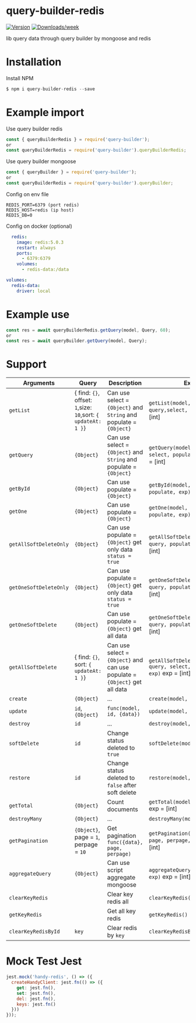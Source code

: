 # query-builder-redis

[![Version](https://img.shields.io/npm/v/query-builder-redis.svg)](https://npmjs.org/package/query-builder-redis)
[![Downloads/week](https://img.shields.io/npm/dw/query-builder-redis.svg)](https://npmjs.org/package/query-builder-redis)

lib query data through query builder by mongoose and redis

# Installation

Install NPM

```js
$ npm i query-builder-redis --save
```


# Example import

Use query builder redis
```js
const { queryBuilderRedis } = require('query-builder'); 
or 
const queryBuilderRedis = require('query-builder').queryBuilderRedis;
```

Use query builder mongoose
```js
const { queryBuilder } = require('query-builder'); 
or 
const queryBuilderRedis = require('query-builder').queryBuilder;
```

Config on env file
```env
REDIS_PORT=6379 (port redis)
REDIS_HOST=redis (ip host)
REDIS_DB=0
```
Config on docker (optional)
```yml
  redis:
    image: redis:5.0.3
    restart: always
    ports:
      - 6379:6379
    volumes:
      - redis-data:/data
```
```yml
volumes:
  redis-data:
    driver: local
```

# Example use

```js
const res = await queryBuilderRedis.getQuery(model, Query, 60);
or
const res = await queryBuilder.getQuery(model, Query);
```

# Support

| Arguments  | Query | Description | Exp |
| --- | --- | --- | --- |
| `getList`  | { find: `{}`, offset: `1`,size: `10`,sort: `{ updateAt: 1 }`} | Can use select = `{Object}` and `String` and populate = `{Object}` | `getList(model, query,select, exp)` exp = [int] |
| `getQuery`  | `{Object}` | Can use select = `{Object}` and `String` and populate = `{Object}` | `getQuery(model, query, select, populate, exp)` exp = [int] |
| `getById` | `{Object}` | Can use populate = `{Object}` | `getById(model, query, populate, exp)` exp = [int] |
| `getOne` | `{Object}` | Can use populate = `{Object}` | `getOne(model, query, populate, exp)` exp = [int] |
| `getAllSoftDeleteOnly` | `{Object}` | Can use populate = `{Object}` get only data `status = true` | `getAllSoftDeleteOnly(model, query, populate, exp)` exp = [int] |
| `getOneSoftDeleteOnly` | `{Object}` | Can use populate = `{Object}` get only data `status = true` | `getOneSoftDeleteOnly(model, query, populate, exp)` exp = [int] |
| `getOneSoftDelete` | `{Object}` | Can use populate = `{Object}` get all data | `getOneSoftDelete(model, query, populate, exp)` exp = [int] |
| `getAllSoftDelete` | { find: `{}`, sort: `{ updateAt: 1 }`} | Can use select = `{Object}` and can use populate = `{Object}` get all data | `getAllSoftDelete(model, query, select, populate, exp)` exp = [int] |
| `create` | `{Object}` | ... | `create(model, data)` |
| `update` | `id`, `{Object}` | `func(model, id, {data})` | `update(model, id, data)` |
| `destroy` | `id` | ... | `destroy(model, id)` |
| `softDelete` | `id` | Change status deleted to `true` | `softDelete(model, id)` |
| `restore` | `id` | Change status deleted to `false` after soft delete | `restore(model, id)` |
| `getTotal` | `{Object}` | Count documents | `getTotal(model, query, exp)` exp = [int] |
| `destroyMany` | `{Object}` | ... | `destroyMany(model, data)` |
| `getPagination` | `{Object}`, page = `1`, perpage = `10` | Get pagination `func({data}, page, perpage)` | `getPagination(model, query, page, perpage, exp)` exp = [int] |
| `aggregateQuery` | `{Object}` | Can use script aggregate mongoose | `aggregateQuery(model, data, exp)` exp = [int] |
| `clearKeyRedis` |  | Clear key redis all | `clearKeyRedis()` |
| `getKeyRedis` |  | Get all key redis | `getKeyRedis()` |
| `clearKeyRedisById` | `key` | Clear redis by `key` | `clearKeyRedisById(id)` |

# Mock Test Jest
```js
jest.mock('handy-redis', () => ({
  createHandyClient: jest.fn(() => ({
    get: jest.fn(),
    set: jest.fn(),
    del: jest.fn(),
    keys: jest.fn()
  }))
}));
```

